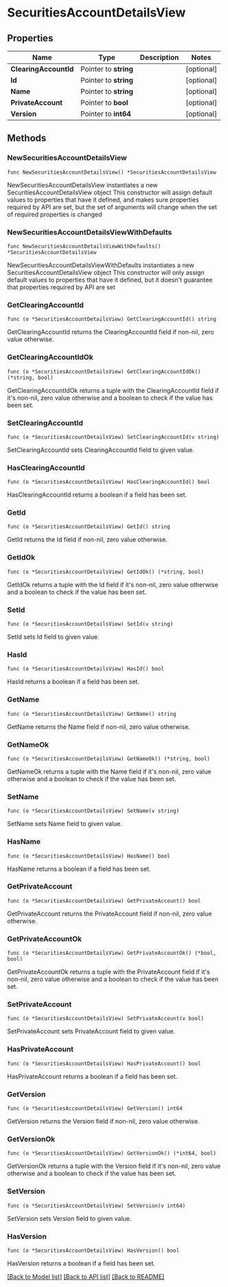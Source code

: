 # SecuritiesAccountDetailsView

## Properties

Name | Type | Description | Notes
------------ | ------------- | ------------- | -------------
**ClearingAccountId** | Pointer to **string** |  | [optional] 
**Id** | Pointer to **string** |  | [optional] 
**Name** | Pointer to **string** |  | [optional] 
**PrivateAccount** | Pointer to **bool** |  | [optional] 
**Version** | Pointer to **int64** |  | [optional] 

## Methods

### NewSecuritiesAccountDetailsView

`func NewSecuritiesAccountDetailsView() *SecuritiesAccountDetailsView`

NewSecuritiesAccountDetailsView instantiates a new SecuritiesAccountDetailsView object
This constructor will assign default values to properties that have it defined,
and makes sure properties required by API are set, but the set of arguments
will change when the set of required properties is changed

### NewSecuritiesAccountDetailsViewWithDefaults

`func NewSecuritiesAccountDetailsViewWithDefaults() *SecuritiesAccountDetailsView`

NewSecuritiesAccountDetailsViewWithDefaults instantiates a new SecuritiesAccountDetailsView object
This constructor will only assign default values to properties that have it defined,
but it doesn't guarantee that properties required by API are set

### GetClearingAccountId

`func (o *SecuritiesAccountDetailsView) GetClearingAccountId() string`

GetClearingAccountId returns the ClearingAccountId field if non-nil, zero value otherwise.

### GetClearingAccountIdOk

`func (o *SecuritiesAccountDetailsView) GetClearingAccountIdOk() (*string, bool)`

GetClearingAccountIdOk returns a tuple with the ClearingAccountId field if it's non-nil, zero value otherwise
and a boolean to check if the value has been set.

### SetClearingAccountId

`func (o *SecuritiesAccountDetailsView) SetClearingAccountId(v string)`

SetClearingAccountId sets ClearingAccountId field to given value.

### HasClearingAccountId

`func (o *SecuritiesAccountDetailsView) HasClearingAccountId() bool`

HasClearingAccountId returns a boolean if a field has been set.

### GetId

`func (o *SecuritiesAccountDetailsView) GetId() string`

GetId returns the Id field if non-nil, zero value otherwise.

### GetIdOk

`func (o *SecuritiesAccountDetailsView) GetIdOk() (*string, bool)`

GetIdOk returns a tuple with the Id field if it's non-nil, zero value otherwise
and a boolean to check if the value has been set.

### SetId

`func (o *SecuritiesAccountDetailsView) SetId(v string)`

SetId sets Id field to given value.

### HasId

`func (o *SecuritiesAccountDetailsView) HasId() bool`

HasId returns a boolean if a field has been set.

### GetName

`func (o *SecuritiesAccountDetailsView) GetName() string`

GetName returns the Name field if non-nil, zero value otherwise.

### GetNameOk

`func (o *SecuritiesAccountDetailsView) GetNameOk() (*string, bool)`

GetNameOk returns a tuple with the Name field if it's non-nil, zero value otherwise
and a boolean to check if the value has been set.

### SetName

`func (o *SecuritiesAccountDetailsView) SetName(v string)`

SetName sets Name field to given value.

### HasName

`func (o *SecuritiesAccountDetailsView) HasName() bool`

HasName returns a boolean if a field has been set.

### GetPrivateAccount

`func (o *SecuritiesAccountDetailsView) GetPrivateAccount() bool`

GetPrivateAccount returns the PrivateAccount field if non-nil, zero value otherwise.

### GetPrivateAccountOk

`func (o *SecuritiesAccountDetailsView) GetPrivateAccountOk() (*bool, bool)`

GetPrivateAccountOk returns a tuple with the PrivateAccount field if it's non-nil, zero value otherwise
and a boolean to check if the value has been set.

### SetPrivateAccount

`func (o *SecuritiesAccountDetailsView) SetPrivateAccount(v bool)`

SetPrivateAccount sets PrivateAccount field to given value.

### HasPrivateAccount

`func (o *SecuritiesAccountDetailsView) HasPrivateAccount() bool`

HasPrivateAccount returns a boolean if a field has been set.

### GetVersion

`func (o *SecuritiesAccountDetailsView) GetVersion() int64`

GetVersion returns the Version field if non-nil, zero value otherwise.

### GetVersionOk

`func (o *SecuritiesAccountDetailsView) GetVersionOk() (*int64, bool)`

GetVersionOk returns a tuple with the Version field if it's non-nil, zero value otherwise
and a boolean to check if the value has been set.

### SetVersion

`func (o *SecuritiesAccountDetailsView) SetVersion(v int64)`

SetVersion sets Version field to given value.

### HasVersion

`func (o *SecuritiesAccountDetailsView) HasVersion() bool`

HasVersion returns a boolean if a field has been set.


[[Back to Model list]](../README.md#documentation-for-models) [[Back to API list]](../README.md#documentation-for-api-endpoints) [[Back to README]](../README.md)


